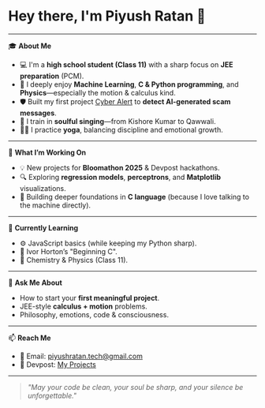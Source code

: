 # Hey there, I'm Piyush Ratan 👋


---

🎓 **About Me**

- 💻 I'm a **high school student (Class 11)** with a sharp focus on **JEE preparation** (PCM).
- 🧠 I deeply enjoy **Machine Learning**, **C & Python programming**, and **Physics**—especially the motion & calculus kind.
- 🛡️ Built my first project [Cyber Alert](https://github.com/PiyushRatan/CyberAlert) to **detect AI-generated scam messages**.
- 🎤 I train in **soulful singing**—from Kishore Kumar to Qawwali.  
- 🧘‍♂️ I practice **yoga**, balancing discipline and emotional growth.

---

🔭 **What I’m Working On**

- 💡 New projects for **Bloomathon 2025** & Devpost hackathons.
- 🔍 Exploring **regression models**, **perceptrons**, and **Matplotlib** visualizations.
- 🧠 Building deeper foundations in **C language** (because I love talking to the machine directly).

---

🌱 **Currently Learning**

- ⚙️ JavaScript basics (while keeping my Python sharp).
- 📘 Ivor Horton’s "Beginning C".
- 🧪 Chemistry & Physics (Class 11).

---

💬 **Ask Me About**

- How to start your **first meaningful project**.
- JEE-style **calculus + motion** problems.
- Philosophy, emotions, code & consciousness.

---

📫 **Reach Me**

- 📧 Email: piyushratan.tech@gmail.com  
- 🧠 Devpost: [My Projects](https://devpost.com/PiyushRatan)


---

> *"May your code be clean, your soul be sharp, and your silence be unforgettable."*
